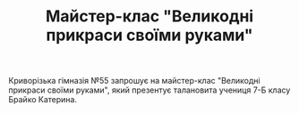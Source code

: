 ﻿---
title: Майстер-клас "Великодні прикраси своїми руками"
---

Криворізька гімназія №55 запрошує на майстер-клас "Великодні прикраси своїми руками", який презентує талановита учениця 7-Б класу Брайко Катерина.

<youtube id="im5ElOkPaqo" />
